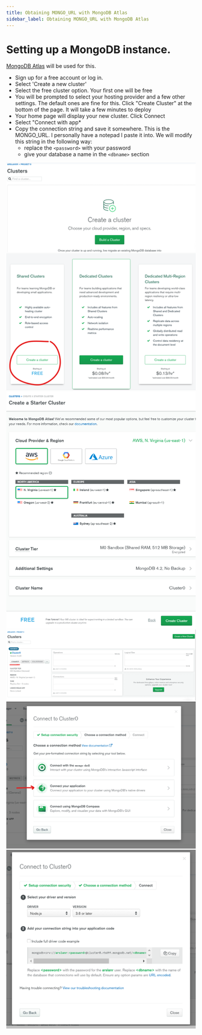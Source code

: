 ```yaml
---
title: Obtaining MONGO_URL with MongoDB Atlas
sidebar_label: Obtaining MONGO_URL with MongoDB Atlas
---
```


# Setting up a MongoDB instance.

[MongoDB Atlas](https://www.mongodb.com/cloud/atlas) will be used for this. 
 * Sign up for a free account or log in. 
 * Select 'Create a new cluster'
 * Select the free cluster option. Your first one will be free
 * You will be prompted to select your hosting provider and a few other settings. The default ones are fine for this. Click "Create Cluster" at the bottom of the page. It will take a few minutes to deploy
 * Your home page will display your new cluster. Click Connect
 * Select "Connect with app*
 * Copy the connection string and save it somewhere. This is the MONGO_URL. I personally have a notepad I paste it into. We will modify this string in the following way:
   * replace the `<password>` with your password
   * give your database a name in the `<dbname>` section

![](/img/devopsimages/MongoAtlas/Mongo1.png)
![](/img/devopsimages/MongoAtlas/Mongo2.png)
![](/img/devopsimages/MongoAtlas/Mongo3.png)
![](/img/devopsimages/MongoAtlas/Mongo4.png)
![](/img/devopsimages/MongoAtlas/Mongo5.png)
![](/img/devopsimages/MongoAtlas/Mongo6.png)

